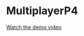# MultiplayerP4

[Watch the demo video]([https://drive.google.com/file/d/FILE_ID/view](https://drive.google.com/file/d/1plV77tkxzQleEAZJqURrv0_5X5Q-6O4f/view?usp=sharing))
